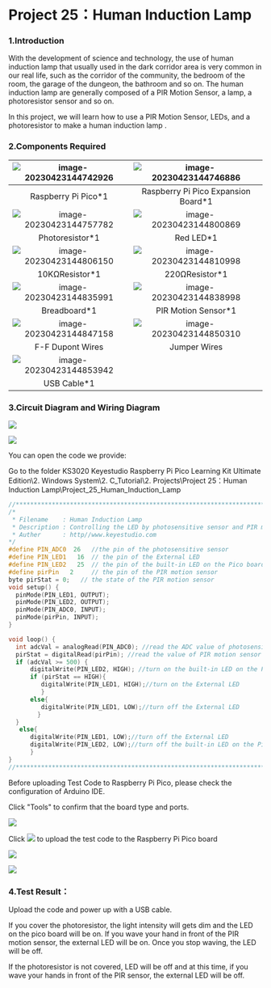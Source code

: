 # Project 25：Human Induction Lamp

### 1.**Introduction**

With the development of science and technology, the use of human induction lamp that usually used in the dark corridor area is very common in our real life, such as the corridor of the community, the bedroom of the room, the garage of the dungeon, the bathroom and so on. The human induction lamp are generally composed of a PIR Motion Sensor, a lamp, a photoresistor sensor and so on. 

In this project, we will learn how to use a PIR Motion Sensor, LEDs, and a photoresistor to make a human induction lamp .



### 2.**Components Required**

| ![image-20230423144742926](media/image-20230423144742926.png) | ![image-20230423144746886](media/image-20230423144746886.png) |
| :----------------------------------------------------------: | :----------------------------------------------------------: |
|                     Raspberry Pi Pico*1                      |             Raspberry Pi Pico Expansion Board*1              |
| ![image-20230423144757782](media/image-20230423144757782.png) | ![image-20230423144800869](media/image-20230423144800869.png) |
|                       Photoresistor*1                        |                          Red LED*1                           |
| ![image-20230423144806150](media/image-20230423144806150.png) | ![image-20230423144810998](media/image-20230423144810998.png) |
|                        10KΩResistor*1                        |                        220ΩResistor*1                        |
| ![image-20230423144835991](media/image-20230423144835991.png) | ![image-20230423144838998](media/image-20230423144838998.png) |
|                         Breadboard*1                         |                     PIR Motion Sensor*1                      |
| ![image-20230423144847158](media/image-20230423144847158.png) | ![image-20230423144850310](media/image-20230423144850310.png) |
|                       F-F Dupont Wires                       |                         Jumper Wires                         |
| ![image-20230423144853942](media/image-20230423144853942.png) |                                                              |
|                         USB Cable*1                          |                                                              |



### 3.**Circuit Diagram and Wiring Diagram**

![](/media/79c069794eed2b3eb611f4aee7952862.png)

![](/media/643c9552a922ed3ddde80be42481481d.png)

You can open the code we provide:

Go to the folder KS3020 Keyestudio Raspberry Pi Pico Learning Kit Ultimate Edition\2. Windows  System\2. C_Tutorial\2. Projects\Project 25：Human Induction Lamp\Project_25_Human_Induction_Lamp

```c
//**********************************************************************************
/*  
 * Filename    : Human Induction Lamp
 * Description : Controlling the LED by photosensitive sensor and PIR motion sensor.
 * Auther      : http//www.keyestudio.com
*/
#define PIN_ADC0  26   //the pin of the photosensitive sensor
#define PIN_LED1   16  // the pin of the External LED
#define PIN_LED2   25  // the pin of the built-in LED on the Pico board
#define pirPin   2     // the pin of the PIR motion sensor
byte pirStat = 0;   // the state of the PIR motion sensor
void setup() {
  pinMode(PIN_LED1, OUTPUT);
  pinMode(PIN_LED2, OUTPUT);
  pinMode(PIN_ADC0, INPUT);
  pinMode(pirPin, INPUT);
}

void loop() {
  int adcVal = analogRead(PIN_ADC0); //read the ADC value of photosensitive sensor
  pirStat = digitalRead(pirPin); //read the value of PIR motion sensor
  if (adcVal >= 500) {
      digitalWrite(PIN_LED2, HIGH); //turn on the built-in LED on the Pico board 
      if (pirStat == HIGH){
         digitalWrite(PIN_LED1, HIGH);//turn on the External LED
         } 
      else{
         digitalWrite(PIN_LED1, LOW);//turn off the External LED   
        }
  }
   else{
      digitalWrite(PIN_LED1, LOW);//turn off the External LED
      digitalWrite(PIN_LED2, LOW);//turn off the built-in LED on the Pico board
      }
}
//**********************************************************************************
```


Before uploading Test Code to Raspberry Pi Pico, please check the configuration of Arduino IDE.

Click "Tools" to confirm that the board type and ports.

![](/media/1dae7f871f5faf595a1be8d0ca3f2d80.png)

Click ![](/media/b0d41283bf5ae66d2d5ab45db15331ba.png) to upload the test code to the Raspberry Pi Pico board

![](/media/e7f0776cb281a479ff6792223bbe6438.png)

![](/media/e12cb6eb32646c284d1420c4ada3f932.png)

### 4.**Test Result：**

Upload the code and power up with a USB cable. 

If you cover the photoresistor, the light intensity will gets dim and the LED on the pico board will be on. If you wave your hand in front of the PIR motion sensor, the external LED will be on. Once you stop waving, the LED will be off.

If the photoresistor is not covered, LED will be off and at this time, if you wave your hands in front of the PIR sensor, the external LED will be off.
